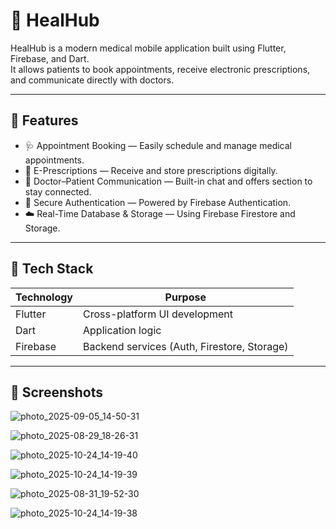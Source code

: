 # 🏥 HealHub

HealHub is a modern medical mobile application built using Flutter, Firebase, and Dart.  
It allows patients to book appointments, receive electronic prescriptions, and communicate directly with doctors.

---

## 🚀 Features

- 🩺 Appointment Booking — Easily schedule and manage medical appointments.  
- 💊 E-Prescriptions — Receive and store prescriptions digitally.  
- 💬 Doctor–Patient Communication — Built-in chat and offers section to stay connected.  
- 🔐 Secure Authentication — Powered by Firebase Authentication.  
- ☁️ Real-Time Database & Storage — Using Firebase Firestore and Storage.

---

## 🧩 Tech Stack

| Technology | Purpose |
|-------------|----------|
| Flutter | Cross-platform UI development |
| Dart | Application logic |
| Firebase | Backend services (Auth, Firestore, Storage) |

---

## 📸 Screenshots

![photo_2025-09-05_14-50-31](https://github.com/user-attachments/assets/5d253efd-ce95-4ba2-abcb-9280d10fb816)


![photo_2025-08-29_18-26-31](https://github.com/user-attachments/assets/bcc456f7-d706-47fe-b28d-52a1dd38c8b2)

![photo_2025-10-24_14-19-40](https://github.com/user-attachments/assets/6814d6f6-7e15-4664-8bec-0ad99212a7e8)

![photo_2025-10-24_14-19-39](https://github.com/user-attachments/assets/3f284b60-2bcf-49a4-92ad-5c8c6b89a26a)

![photo_2025-08-31_19-52-30](https://github.com/user-attachments/assets/5d5e9406-67c2-45a4-be12-29bd7b6188a7)

![photo_2025-10-24_14-19-38](https://github.com/user-attachments/assets/10294318-b958-4650-b33d-494e16bc5435)

